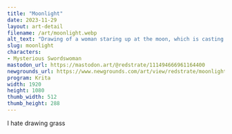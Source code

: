 ```yaml
---
title: "Moonlight"
date: 2023-11-29
layout: art-detail
filename: /art/moonlight.webp
alt_text: "Drawing of a woman staring up at the moon, which is casting a low light across the grass field. She has her right hand resting on her head, and the other on her side. She's wearing a dark jacket, a greenish top and some sweatpants. There's a few ladybugs flying around the numerous foliage."
slug: moonlight
characters:
- Mysterious Swordswoman
mastodon_url: https://mastodon.art/@redstrate/111494666961164400
newgrounds_url: https://www.newgrounds.com/art/view/redstrate/moonlight
program: Krita
width: 1920
height: 1080
thumb_width: 512
thumb_height: 288
---
```

I hate drawing grass
